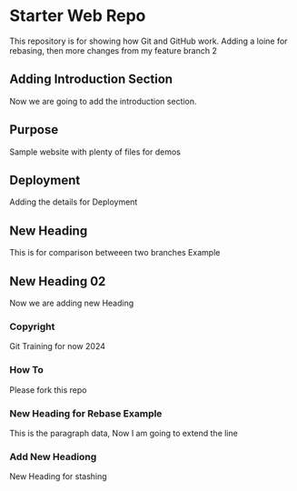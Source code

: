 # Starter Web Repo
 
This repository is for showing how Git and GitHub work. Adding a loine for rebasing, then more changes from my feature branch 2

## Adding Introduction Section

Now we are going to add the introduction section.

## Purpose

Sample website with plenty of files for demos

## Deployment

Adding the details for Deployment

## New Heading
This is for comparison betweeen two branches Example

## New Heading 02
Now we are adding new Heading

### Copyright

Git Training for now 2024

### How To
Please fork this repo

### New Heading for Rebase Example
This is the paragraph data, Now I am going to extend the line

### Add New Headiong
New Heading for stashing